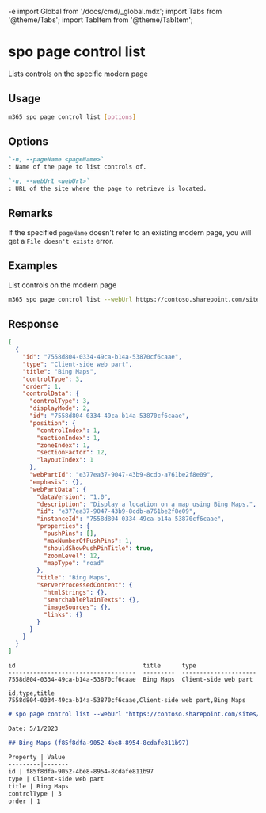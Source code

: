 -e <!-- DISCLAIMER: All secrets, passwords, and sensitive values in this document are examples only and not real credentials. -->
import Global from '/docs/cmd/_global.mdx';
import Tabs from '@theme/Tabs';
import TabItem from '@theme/TabItem';

# spo page control list

Lists controls on the specific modern page

## Usage

```sh
m365 spo page control list [options]
```

## Options

```md definition-list
`-n, --pageName <pageName>`
: Name of the page to list controls of.

`-u, --webUrl <webUrl>`
: URL of the site where the page to retrieve is located.
```

<Global />

## Remarks

If the specified `pageName` doesn't refer to an existing modern page, you will get a `File doesn't exists` error.

## Examples

List controls on the modern page

```sh
m365 spo page control list --webUrl https://contoso.sharepoint.com/sites/team-a --pageName home.aspx
```


## Response

<Tabs>
  <TabItem value="JSON">

  ```json
  [
    {
      "id": "7558d804-0334-49ca-b14a-53870cf6caae",
      "type": "Client-side web part",
      "title": "Bing Maps",
      "controlType": 3,
      "order": 1,
      "controlData": {
        "controlType": 3,
        "displayMode": 2,
        "id": "7558d804-0334-49ca-b14a-53870cf6caae",
        "position": {
          "controlIndex": 1,
          "sectionIndex": 1,
          "zoneIndex": 1,
          "sectionFactor": 12,
          "layoutIndex": 1
        },
        "webPartId": "e377ea37-9047-43b9-8cdb-a761be2f8e09",
        "emphasis": {},
        "webPartData": {
          "dataVersion": "1.0",
          "description": "Display a location on a map using Bing Maps.",
          "id": "e377ea37-9047-43b9-8cdb-a761be2f8e09",
          "instanceId": "7558d804-0334-49ca-b14a-53870cf6caae",
          "properties": {
            "pushPins": [],
            "maxNumberOfPushPins": 1,
            "shouldShowPushPinTitle": true,
            "zoomLevel": 12,
            "mapType": "road"
          },
          "title": "Bing Maps",
          "serverProcessedContent": {
            "htmlStrings": {},
            "searchablePlainTexts": {},
            "imageSources": {},
            "links": {}
          }
        }
      }
    }
  ]
  ```

  </TabItem>
  <TabItem value="Text">

  ```text
  id                                    title      type
  ------------------------------------  ---------  ---------------------
  7558d804-0334-49ca-b14a-53870cf6caae  Bing Maps  Client-side web part
  ```

  </TabItem>
  <TabItem value="CSV">

  ```csv
  id,type,title
  7558d804-0334-49ca-b14a-53870cf6caae,Client-side web part,Bing Maps
  ```

  </TabItem>
  <TabItem value="Markdown">

  ```md
  # spo page control list --webUrl "https://contoso.sharepoint.com/sites/team-a" --pageName "home.aspx"

  Date: 5/1/2023

  ## Bing Maps (f85f8dfa-9052-4be8-8954-8cdafe811b97)

  Property | Value
  ---------|-------
  id | f85f8dfa-9052-4be8-8954-8cdafe811b97
  type | Client-side web part
  title | Bing Maps
  controlType | 3
  order | 1
  ```

  </TabItem>
</Tabs>
